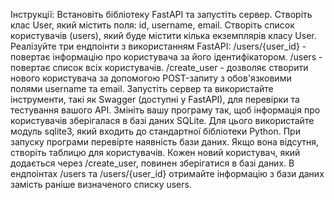 Інструкції:
Встановіть бібліотеку FastAPI та запустіть сервер.
Створіть клас User, який містить поля: id, username, email.
Створіть список користувачів (users), який буде містити кілька екземплярів класу User.
Реалізуйте три ендпоінти з використанням FastAPI:
/users/{user_id} - повертає інформацію про користувача за його ідентифікатором.
/users - повертає список всіх користувачів.
/create_user - дозволяє створити нового користувача за допомогою POST-запиту з обов'язковими полями username та email.
Запустіть сервер та використайте інструменти, такі як Swagger (доступні у FastAPI), для перевірки та тестування вашого API.
Змініть вашу програму так, щоб інформація про користувачів зберігалася в базі даних SQLite. Для цього використайте модуль sqlite3, який входить до стандартної бібліотеки Python.
При запуску програми перевірте наявність бази даних. Якщо вона відсутня, створіть таблицю для користувачів.
Кожен новий користувач, який додається через /create_user, повинен зберігатися в базі даних.
В ендпоінтах /users та /users/{user_id} отримайте інформацію з бази даних замість раніше визначеного списку users.